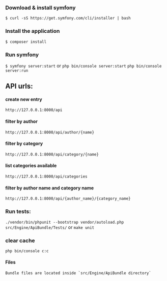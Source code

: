 
### Download & install symfony 
`$ curl -sS https://get.symfony.com/cli/installer | bash`

### Install the application 
`$ composer install`

### Run symfony
`$ symfony server:start`
or
`php bin/console server:start`
`php bin/console server:run`

## API urls:

#### create new entry
`http://127.0.0.1:8000/api`

#### filter by author
`http://127.0.0.1:8000/api/author/{name}`

#### filter by category
`http://127.0.0.1:8000/api/category/{name}`

#### list categories available
`http://127.0.0.1:8000/api/categories`

#### filter by author name and category name
`http://127.0.0.1:8000/api/{author_name}/{category_name}`

### Run tests:
`./vendor/bin/phpunit --bootstrap vendor/autoload.php src/Engine/ApiBundle/Tests/`
or
`make unit`

### clear cache
`php bin/console c:c`

#### Files
    Bundle files are located inside `src/Engine/ApiBundle directory`
